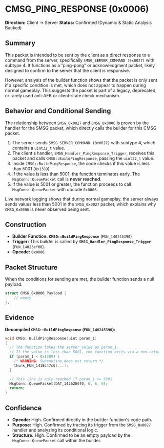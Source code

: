 # CMSG_PING_RESPONSE (0x0006)

**Direction:** Client -> Server
**Status:** Confirmed (Dynamic & Static Analysis Backed)

## Summary

This packet is intended to be sent by the client as a direct response to a command from the server, specifically `SMSG_SERVER_COMMAND (0x0027)` with subtype 4. It functions as a "ping-pong" or acknowledgment packet, likely designed to confirm to the server that the client is responsive.

However, analysis of the builder function shows that the packet is only sent if a specific condition is met, which does not appear to happen during normal gameplay. This suggests the packet is part of a legacy, deprecated, or rarely used anti-AFK or client-state check mechanism.

## Behavior and Conditional Sending

The relationship between `SMSG_0x0027` and `CMSG_0x0006` is proven by the handler for the SMSG packet, which directly calls the builder for this CMSG packet.

1.  The server sends `SMSG_SERVER_COMMAND (0x0027)` with subtype 4, which contains a `uint32_t` value.
2.  The client's handler, `SMSG_Handler_PingResponse_Trigger`, receives this packet and calls `CMSG::BuildPingResponse`, passing the `uint32_t` value.
3.  Inside `CMSG::BuildPingResponse`, the code checks if this value is less than 5001 (`0x1389`).
4.  If the value is less than 5001, the function terminates early. The `MsgConn::QueuePacket` call is **never reached**.
5.  If the value is 5001 or greater, the function proceeds to call `MsgConn::QueuePacket` with opcode `0x0006`.

Live network logging shows that during normal gameplay, the server always sends values less than 5001 in the `SMSG_0x0027` packet, which explains why `CMSG_0x0006` is never observed being sent.

## Construction

*   **Builder Function:** **`CMSG::BuildPingResponse`** (`FUN_140245390`)
*   **Trigger:** This builder is called by **`SMSG_Handler_PingResponse_Trigger`** (`FUN_14023cf00`).
*   **Opcode:** `0x0006`

## Packet Structure

When the conditions for sending are met, the builder function sends a null payload.

```cpp
struct CMSG_0x0006_Payload {
    // empty
};
```

## Evidence

**Decompiled `CMSG::BuildPingResponse` (`FUN_140245390`):**
```c
void CMSG::BuildPingResponse(uint param_1)
{
  // The function takes the server_value as param_1.
  // If the value is less than 5001, the function exits via a non-returning call.
  if (param_1 < 0x1389) {
    /* WARNING: Subroutine does not return */
    thunk_FUN_1418c47c0(...);
  }

  // This line is only reached if param_1 >= 5001.
  MsgConn::QueuePacket(DAT_1426280f0, 0, 6, 0);
  return;
}
```

## Confidence

*   **Opcode:** High. Confirmed directly in the builder function's code path.
*   **Purpose:** High. Confirmed by tracing its trigger from the `SMSG_0x0027` handler and analyzing its conditional logic.
*   **Structure:** High. Confirmed to be an empty payload by the `MsgConn::QueuePacket` call within the builder.